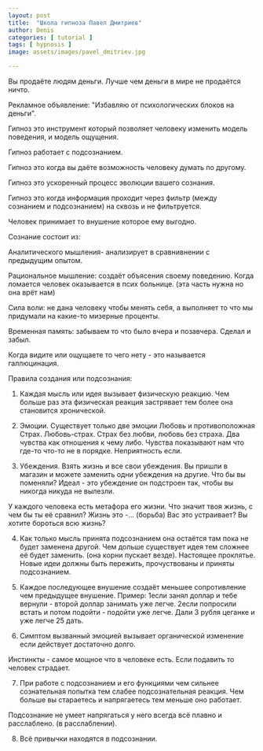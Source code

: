 ```yaml
---
layout: post
title:  "Школа гипноза Павел Дмитриев"
author: Denis
categories: [ tutorial ]
tags: [ hypnosis ]
image: assets/images/pavel_dmitriev.jpg

---
```



Вы продаёте людям деньги.
Лучше чем деньги в мире не продаётся ничто.

Рекламное объявление: "Избавляю от психологических блоков на деньги". 


Гипноз это инструмент который позволяет человеку изменить модель поведения, и модель ощущения.

Гипноз работает с подсознанием.


Гипноз это когда вы даёте возможность человеку думать по другому. 


Гипноз это ускоренный процесс эволюции вашего сознания. 

Гипноз это когда информация проходит через фильтр (между сознанием и подсознанием) на сквозь и не фильтруется. 


Человек принимает то внушение которое ему выгодно. 


Сознание состоит из:

Аналитического мышления-
анализирует в сравнивнении с предыдущим опытом.

Рациональное мышление: создаёт объясения своему поведению. Когда ломается человек оказывается в псих больнице. (эта часть нужна но она врёт нам) 

Сила воли: не дана человеку чтобы менять себя, а выполняет то что мы придумали на какие-то мизерные проценты. 

Временная память: забываем то что было вчера и позавчера. Сделал и забыл.


Когда видите или ощущаете то чего нету - это называется галлюцинация.


Правила создания или подсознания:

1. Каждая мысль или идея вызывает физическую реакцию. Чем больше раз эта физическая реакция застрявает тем более она становится хронической.

2. Эмоции. Существует только две эмоции Любовь и противоположная Страх.
Любовь-страх. 
Страх без любви, любовь без страха. 
Два чувства как отношения к чему либо. 
Чувства показывают нам что где-то что-то не в порядке. Неприятность если. 

3. Убеждения. 
Взять жизнь и все свои убеждения. 
Вы пришли в магазин и можете заменить одни убеждения на другие. Что бы вы поменяли? 
Идеал - это убеждение он подстроен так, чтобы вы никогда никуда не вылезли. 

У каждого человека есть метафора его жизни. Что значит твоя жизнь, с чем бы ты её сравнил? Жизнь это -... (борьба) 
Вас это устраивает? Вы хотите бороться всю жизнь? 

4. Как только мысль принята подсознанием она остаётся там пока не будет заменена другой. 
Чем дольше существует идея тем сложнее её будет заменить. (она корни пускает везде). Настоящее проклятье. 
Новые идеи должны быть пережить, прочуствованы и приняты подсознанием. 

5. Каждое последующее внушение создаёт меньшее сопротивление чем предыдущее внушение. 
Пример: 1если занял доллар и тебе вернули - второй доллар занимать уже легче. 2если попросили встать и потом подойти - подойти уже легче. Дали 3 рубля цеганке и уже легче 25 дать. 

6. Симптом вызванный эмоцией вызывает органической изменение если действует достаточно долго. 

Инстинкты - самое мощное что в человеке есть. Если подавить то человек страдает. 

7. При работе с подсознанием и его функциями чем сильнее сознательная попытка тем слабее подсознательная реакция. Чем больше вы стараетесь и напрягаетесь тем меньше оно работает. 

Подсознание не умеет напрягаться у него всегда всё плавно и расслаблено. (в расслаблении). 

8. Всё привычки находятся в подсознании.
